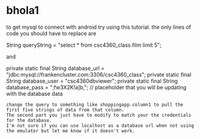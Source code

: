 # bhola1

to get mysql to connect with android try using this tutorial.
the only lines of code you should have to replace are

String queryString = "select * from csc4360_class.film limit 5";

and

   private static final String database_url = "jdbc:mysql://frankencluster.com:3306/csc4360_class";
    private static final String database_user = "csc4360dbviewer";
    private static final String database_pass = ";fw3X2K!a]b,";
    // placeholder that you will be updating with the database data
    
    
    change the query to something like shoppingapp.column1 to pull the first five strings of data from that column.
    The second part you just have to modify to match your the credentials for the database. 
    I'm not sure if you can use localhost as a database url when not using the emulator but let me know if it doesn't work.
  
